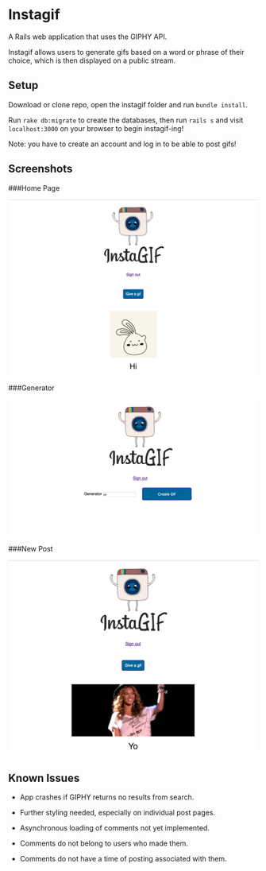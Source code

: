 Instagif
===================

A Rails web application that uses the GIPHY API.

Instagif allows users to generate gifs based on a word or phrase of their choice, which is then displayed on a public stream.

Setup
------

Download or clone repo, open the instagif folder and run `bundle install`.

Run `rake db:migrate` to create the databases, then run `rails s` and visit `localhost:3000` on your browser to begin instagif-ing!

Note: you have to create an account and log in to be able to post gifs!

Screenshots
-----

###Home Page

![Screen shot of Home page](https://github.com/AlexJukes/instagram-challenge/blob/master/images/Screen%20Shot%202017-05-14%20at%2018.43.19.png?raw=true)

###Generator

![Screen shot of generator form](https://github.com/AlexJukes/instagram-challenge/blob/master/images/Screen%20Shot%202017-05-14%20at%2018.29.26.png?raw=true)

###New Post

![Updated Home Page](https://github.com/AlexJukes/instagram-challenge/blob/master/images/Screen%20Shot%202017-05-14%20at%2018.29.38.png?raw=true)

Known Issues
-----

- App crashes if GIPHY returns no results from search.

- Further styling needed, especially on individual post pages.

- Asynchronous loading of comments not yet implemented.

- Comments do not belong to users who made them.

- Comments do not have a time of posting associated with them.
